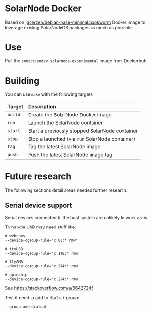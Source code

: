 # SolarNode Docker

Based on [jgoerzen/debian-base-minimal:bookworm](https://github.com/jgoerzen/docker-debian-base-minimal?tab=readme-ov-file)
Docker image to leverage existing SolarNodeOS packages as much as possible.

# Use

Pull the `snmatt/sndev:solarnode-experimental` image from Dockerhub.

# Building

You can use `make` with the following targets:

| Target | Description |
|:-------|:------------|
| `build` | Create the SolarNode Docker image |
| `run`   | Launch the SolarNode container |
| `start` | Start a previously stopped SolarNode container |
| `stop`  | Stop a launched (via `run` SolarNode container) |
| `tag`   | Tag the latest SolarNode image |
| `push`  | Push the latest SolarNode image tag |

# Future research

The following sections detail areas needed further research.

## Serial device support

Serial devices connected to the host system are unlikely to work as-is.

To handle USB may need stuff like:

```
# webcams
--device-cgroup-rule='c 81:* rmw'

# ttyUSB
--device-cgroup-rule='c 188:* rmw'

# ttyAMA
--device-cgroup-rule='c 204:* rmw'

# gpiochip
--device-cgroup-rule='c 254:* rmw'
```

See <https://stackoverflow.com/a/66427245>

Test if need to add to `dialout` group:

```
--group-add dialout
```
